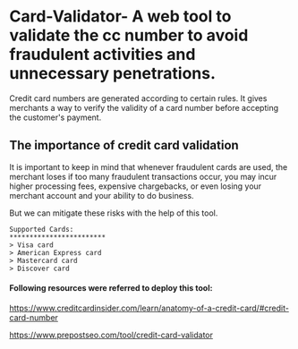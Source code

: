 # Card-Validator- A web tool to validate the cc number to avoid fraudulent activities and unnecessary penetrations.

Credit card numbers are generated according to certain rules. It gives merchants a way to verify the validity of a card number before accepting the customer's payment.

## The importance of credit card validation

It is important to keep in mind that whenever fraudulent cards are used, the merchant loses if too many fraudulent transactions occur, you may incur higher processing fees, expensive chargebacks, or even losing your merchant account and your ability to do business.

But we can mitigate these risks with the help of this tool.

```
Supported Cards:
************************
> Visa card
> American Express card
> Mastercard card
> Discover card
```

#### Following resources were referred to deploy this tool:
https://www.creditcardinsider.com/learn/anatomy-of-a-credit-card/#credit-card-number

https://www.prepostseo.com/tool/credit-card-validator


